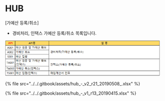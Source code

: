 # HUB

 \[가예산 등록/취소\]

 - 경비처리, 인택스 가예산 등록/취소 목록입니다.

![\[&#xADF8;&#xB9BC;1\] &#xACBD;&#xBE44;&#xCC98;&#xB9AC;, &#xC778;&#xD0DD;&#xC2A4; &#xAC00;&#xC608;&#xC0B0; &#xB4F1;&#xB85D;/&#xCDE8;&#xC18C;](../../.gitbook/assets/image%20%2870%29.png)

{% file src="../../.gitbook/assets/hub\_-\_v2\_r21\_20190508\_.xlsx" %}

{% file src="../../.gitbook/assets/hub\_-\_v1\_r13\_20190415.xlsx" %}



